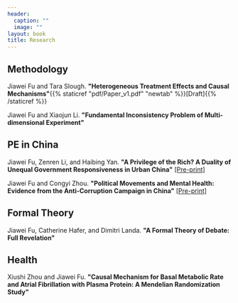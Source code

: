 ```yaml
---
header:
  caption: ""
  image: ""
layout: book
title: Research
---
```


## Methodology

Jiawei Fu and Tara Slough. **"Heterogeneous Treatment Effects and Causal Mechanisms"**{{% staticref "pdf/Paper_v1.pdf" "newtab" %}}[Draft]{{% /staticref %}}

Jiawei Fu and Xiaojun Li. **"Fundamental Inconsistency Problem of Multi-dimensional Experiment"**


## PE in China

Jiawei Fu, Zenren Li, and Haibing Yan. **"A Privilege of the Rich? A Duality of Unequal Government Responsiveness in Urban China"** [[Pre-print]](https://papers.ssrn.com/sol3/papers.cfm?abstract_id=4253200)

Jiawei Fu and Congyi Zhou. **"Political Movements and Mental Health: Evidence from the Anti-Corruption Campaign in China"** [[Pre-print]](https://papers.ssrn.com/sol3/papers.cfm?abstract_id=4161190)


## Formal Theory

Jiawei Fu, Catherine Hafer, and Dimitri Landa. **"A Formal Theory of Debate: Full Revelation"**

## Health

Xiushi Zhou and Jiawei Fu. **"Causal Mechanism for Basal Metabolic Rate and Atrial Fibrillation with Plasma Protein: A Mendelian Randomization Study"**



